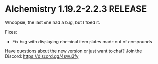 # Alchemistry 1.19.2-2.2.3 RELEASE

Whoopsie, the last one had a bug, but I fixed it.

Fixes:
- Fix bug with displaying chemical item plates made out of compounds.

Have questions about the new version or just want to chat? Join the Discord: https://discord.gg/4swu3fy